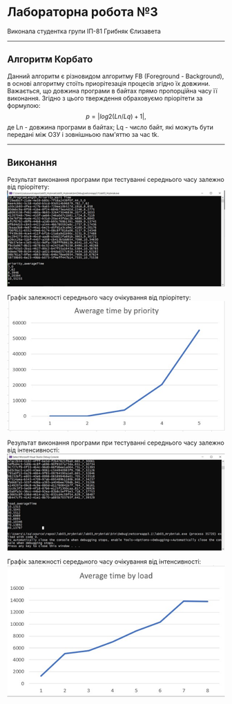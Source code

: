 Лабораторна робота №3
===================
Виконала студентка групи ІП-81
Грибняк Єлизавета

----------
Алгоритм Корбато
-------------

Данний алгоритм є різновидом алгоритму FB (Foreground - Background), в основі алгоритму стоїть приорітезація процесів згідно їх довжини. Важається, що довжина програми в байтах прямо пропорційна часу її виконання. Згідно з цього тверждення обраховуємо пріорітети за формулою:
$$
p = |log2 (Ln/Lq) + 1|,
$$
де Ln - довжина програми в байтах; Lq - число байт, які можуть бути передані між ОЗУ і зовнішньою пам'яттю за час tk. 

----------
Виконання
-------------------

Результат виконання програми при тестуванні середнього часу залежно від пріорітету:
![Average by priority_test](awerage_by_priority_test.jpg)

Графік залежності середнього часу очікування від пріорітету:
![Сhart average time by priority](average_time_by_priority.jpg)

Результат виконання програми при тестуванні середнього часу залежно від інтенсивності:
![Average_by_load_test](awerage_by_load.jpg)

Графік залежності середьного часу очікування від інтенсивності:
![Сhart average time by load](average_time_by_load.jpg)